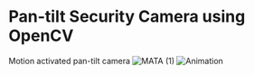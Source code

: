 # Pan-tilt Security Camera using OpenCV
 Motion activated pan-tilt camera
![MATA (1)](https://github.com/ZGMFX20AR/MATA/assets/55775578/3451b27d-c313-40b3-932b-ff4b3bfab8ad)
![Animation](https://github.com/ZGMFX20AR/MATA/assets/55775578/99e8ee7a-7cbb-49ea-a39c-e1d0c85167f3)
